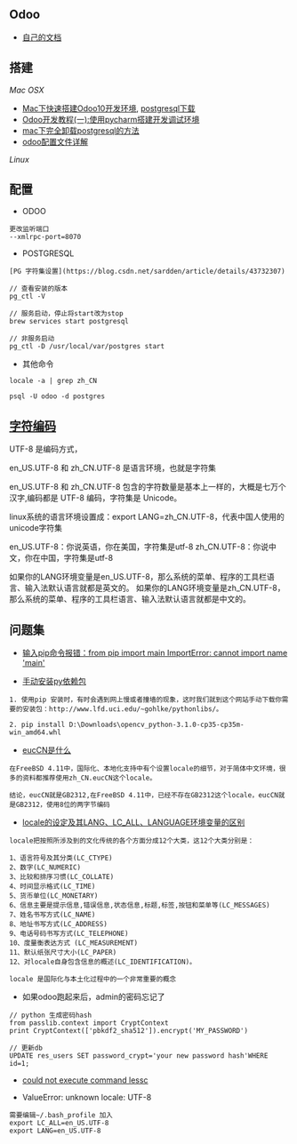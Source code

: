 Odoo
----

* [自己的文档](documents/README.md)

搭建
----

*Mac OSX*

* [Mac下快速搭建Odoo10开发环境](http://www.mamicode.com/info-detail-2178388.html), [postgresql下载](https://www.postgresql.org/download/macosx/)
* [Odoo开发教程(一):使用pycharm搭建开发调试环境](https://blog.csdn.net/feigamesnb/article/details/50392082)
* [mac下完全卸载postgresql的方法](https://blog.csdn.net/stk_tianwen/article/details/17757393)
* [odoo配置文件详解](https://www.jianshu.com/p/abf366d7319e)

*Linux*

配置
----

* ODOO

```
更改监听端口
--xmlrpc-port=8070
```

* POSTGRESQL

```
[PG 字符集设置](https://blog.csdn.net/sardden/article/details/43732307)

// 查看安装的版本
pg_ctl -V

// 服务启动，停止将start改为stop
brew services start postgresql

// 非服务启动
pg_ctl -D /usr/local/var/postgres start
```

* 其他命令

```
locale -a | grep zh_CN

psql -U odoo -d postgres
```

[字符编码](https://blog.csdn.net/huoyunshen88/article/details/41113633)
-------

UTF-8 是编码方式，

en_US.UTF-8 和 zh_CN.UTF-8 是语言环境，也就是字符集

en_US.UTF-8 和 zh_CN.UTF-8 包含的字符数量是基本上一样的，大概是七万个汉字,编码都是 UTF-8 编码，字符集是 Unicode。


linux系统的语言环境设置成：export LANG=zh_CN.UTF-8，代表中国人使用的unicode字符集


en_US.UTF-8：你说英语，你在美国，字符集是utf-8
zh_CN.UTF-8：你说中文，你在中国，字符集是utf-8

如果你的LANG环境变量是en_US.UTF-8，那么系统的菜单、程序的工具栏语言、输入法默认语言就都是英文的。
如果你的LANG环境变量是zh_CN.UTF-8，那么系统的菜单、程序的工具栏语言、输入法默认语言就都是中文的。

问题集
-----

* [输入pip命令报错：from pip import main ImportError: cannot import name 'main'](https://blog.csdn.net/qq_38522539/article/details/80678412)

* [手动安装py依赖包]()

```
1. 使用pip 安装时，有时会遇到网上慢或者撞墙的现象，这时我们就到这个网站手动下载你需要的安装包：http://www.lfd.uci.edu/~gohlke/pythonlibs/。

2. pip install D:\Downloads\opencv_python-3.1.0-cp35-cp35m-win_amd64.whl

```

* [eucCN是什么](https://blog.csdn.net/qq_27361945/article/details/80780215)

```
在FreeBSD 4.11中，国际化、本地化支持中有个设置locale的细节，对于简体中文环境，很多的资料都推荐使用zh_CN.eucCN这个locale。
```

```
结论，eucCN就是GB2312,在FreeBSD 4.11中，已经不存在GB2312这个locale，eucCN就是GB2312，使用8位的两字节编码
```

* [locale的设定及其LANG、LC_ALL、LANGUAGE环境变量的区别](https://www.cnblogs.com/dolphi/p/3622420.html)

```
locale把按照所涉及到的文化传统的各个方面分成12个大类，这12个大类分别是： 

1、语言符号及其分类(LC_CTYPE) 
2、数字(LC_NUMERIC) 
3、比较和排序习惯(LC_COLLATE) 
4、时间显示格式(LC_TIME) 
5、货币单位(LC_MONETARY) 
6、信息主要是提示信息,错误信息,状态信息,标题,标签,按钮和菜单等(LC_MESSAGES) 
7、姓名书写方式(LC_NAME) 
8、地址书写方式(LC_ADDRESS) 
9、电话号码书写方式(LC_TELEPHONE) 
10、度量衡表达方式 (LC_MEASUREMENT) 
11、默认纸张尺寸大小(LC_PAPER) 
12、对locale自身包含信息的概述(LC_IDENTIFICATION)。
```

```
locale 是国际化与本土化过程中的一个非常重要的概念
```

* 如果odoo跑起来后，admin的密码忘记了

```
// python 生成密码hash
from passlib.context import CryptContext
print CryptContext(['pbkdf2_sha512']).encrypt('MY_PASSWORD')

// 更新db
UPDATE res_users SET password_crypt='your new password hash'WHERE id=1;
```

* [could not execute command lessc](https://blog.csdn.net/maiktom/article/details/78194318)

* ValueError: unknown locale: UTF-8

```
需要编辑~/.bash_profile 加入
export LC_ALL=en_US.UTF-8
export LANG=en_US.UTF-8
```
